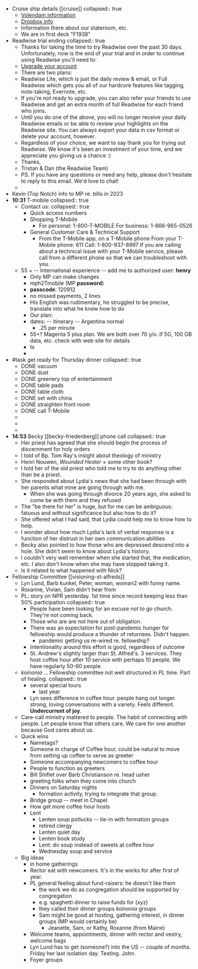 - Cruise ship details [[cruise]]
  collapsed:: true
	- [Volendam information](https://www.hollandamerica.com/en_US/cruise-ships/ms-volendam/5.html)
	- [Dropbox info](https://www.dropbox.com/home/shared-stuff/Shared-Dropbox/Travel/Cruise%202023)
	- Information there about our stateroom, etc.
	- We are in first deck "F1938"
- Readwise trial ending
  collapsed:: true
	- Thanks for taking the time to try Readwise over the past 30 days. Unfortunately, now is the end of your trial and in order to continue using Readwise you'll need to:
	- [Upgrade your account](https://readwise.io/upgrade?ref=downgrade&et=fcb3794b-fb42-4b27-a730-79cf1d7d05ff)
	- There are two plans:
	- Readwise Lite, which is just the daily review & email, or
	    Full Readwise which gets you all of our hardcore features like tagging, note-taking, Evernote, etc.
	- If you're not ready to upgrade, you can also refer your friends to use Readwise and get an extra month of full Readwise for each friend who joins.
	- Until you do one of the above, you will no longer receive your daily Readwise emails or be able to review your highlights on the Readwise site. You can always export your data in csv format or delete your account, however.
	- Regardless of your choice, we want to say thank you for trying out Readwise. We know it's been an investment of your time, and we appreciate you giving us a chance :)
	- Thanks,
	- Tristan & Dan (the Readwise Team)
	- PS. If you have any questions or need any help, please don't hesitate to reply to this email. We'd love to chat!
	-
- Kevin (Top Notch) info to MP re. bills in 2023
- **10:31** T-mobile
  collapsed:: true
	- Contact us:
	  collapsed:: true
		- Quick access numbers
		- Shopping T-Mobile
			- For personal: 1-800-T-MOBILE
			  For business: 1-866-965-0526
		- General Customer Care & Technical Support
			- From the T-Mobile app, on a T-Mobile phone
			  From your T-Mobile phone: 611
			  Call: 1-800-937-8997
			  If you are calling about a technical issue with your T-Mobile service, please call from a different phone so that we can troubleshoot with you.
	- 55 + -- International experience -- add me to authorized user:  **henry**
		- Only MP can make changes
		- mph2Tmobile (MP **password**)
		- **passcode**: 120912
		- no missed payments, 2 lines
		- His English was rudimentary, he struggled to be precise, translate into what he knew how to do
		- Our plan:
		- dates: -- itinerary -- Argentina normal
			- .25 per minute
		- 55+? Magenta 5 plus plan. We are both over 70 y/o. If 5G, 100 GB data, etc. check with web site for details
		- ts
		-
- #task get ready for Thursday dinner
  collapsed:: true
	- DONE vacuum
	- DONE dust
	- DONE greenery top of entertainment
	- DONE table pads
	- DONE table cloth
	- DONE set with china
	- DONE straighten front room
	- DONE call T-Mobile
	-
	-
	-
- **14:53** Becky [[becky-friedenberg]] phone call
  collapsed:: true
	- Her priest has agreed that she should begin the process of discernment for holy orders
	- I told of Bp. Tom Ray's insight about theology of ministry
	- Henri Nouwen, *Wounded Healer* + some other book?
	- I told her of the old priest who told me to try to do anything other than be a priest.
	- She responded about Lydia's news that she had been through with her parents what mine are going through with me.
		- When she was going through divorce 20 years ago, she asked to come be with them and they refused
	- The "be there for her" is huge, but for me can be ambiguous: fatuous and without significance but also how to do it?
	- She offered what I had said, that Lydia could help me to know how to help.
	- I wonder about how much Lydia's lack of verbal response is a function of her distrust in her own communication abilities
	- Becky also pointed to how those who are depressed descend into a hole. She didn't seem to know about Lydia's history.
	- I couldn't very well remember when she started that, the medication, etc. I also don't know when she may have stopped taking it.
	- Is it related to what happened with Nick?
- Fellowship Committee [[visioning-st-alfreds]]
	- Lyn Lund, Barb kunkel, Peter, woman, woman2 with funny name.
	- Roxanne, Vivian, Sam didn't hear from
	- PL: story on NPR yesterday. 1st time since record keeping less than 50% participation
	  collapsed:: true
		- People have been looking for an excuse not to go church. They're not coming back.
		- Those who are are not here out of obligation.
		- There was an expectation for post-pandemic hunger for fellowship would produce a thunder of returnees. Didn't happen.
			- pandemic getting us re-wired re. fellowship?
		- Intentionality around this effort is good, regardless of outcome
		- St. Andrew's slightly larger than St. Alfred's. 3 services. They host coffee hour after 10 service with perhaps 10 people. We have regularly 50-60 people.
	- *koinonia* ... Fellowship committee not well structured in PL time. Part of healing.
	  collapsed:: true
		- several special tours
			- last year
		- Lyn sees difference in coffee hour. people hang out longer. strong, loving conversations with a variety. Feels different. **Undercurrent of joy**.
	- Care-call ministry mattered to people. The habit of connecting with people. Let people know that others care. We care for one another because God cares about us.
	- Quick wins
		- Nametags?
		- Someone in charge of Coffee hour, could be natural to move from setting up coffee to serve as greeter
		- Someone accompanying newcomers to coffee hour
		- People to function as greeters
		- Bill Shiflet over Barb Christianson re. head usher
		- greeting folks when they come into church
		- Dinners on Saturday nights
			- formation activity, trying to integrate that group.
		- Bridge group -- meet in Chapel
		- How get more coffee hour hosts
		- Lent
			- Lenten soup potlucks -- tie-in with formation groups
			- retired clergy
			- Lenten quiet day
			- Lenten book study
			- Lent: do soup instead of sweets at coffee hour
			- Wednesday soup and service
	- Big ideas
		- in home gatherings
		- Rector eat with newcomers. It's in the works for after first of year.
		- PL general feeling about fund-raisers: he doesn't like them
			- the work we do as congregation should be supported by congregation
			- e.g. spaghetti dinner to raise funds for (xyz)
			- they called their dinner groups *koinonia* groups
			- Sam might be good at hosting, gathering interest, in dinner groups (MP would certainly be)
				- Jeanette, Sam, or Kathy, Roxanne (from Maine)
		- Welcome teams, appointments, dinner with rector and vestry, welcome bags
		- Lyn Lund has to get (someone?) into the US -- couple of months. Friday her last isolation day. Testing. John.
		- Foyer groups